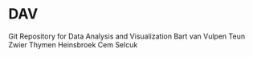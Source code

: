 # DAV
Git Repository for Data Analysis and Visualization
Bart van Vulpen
Teun Zwier
Thymen Heinsbroek
Cem Selcuk
